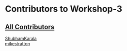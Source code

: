 # Contributors to Workshop-3

## [All Contributors](https://github.com/ShubhamKarala/Workshop-3/graphs/contributors)

[ShubhamKarala](https://github.com/ShubhamKarala)  
[mikestratton](https://github.com/mikestratton)
